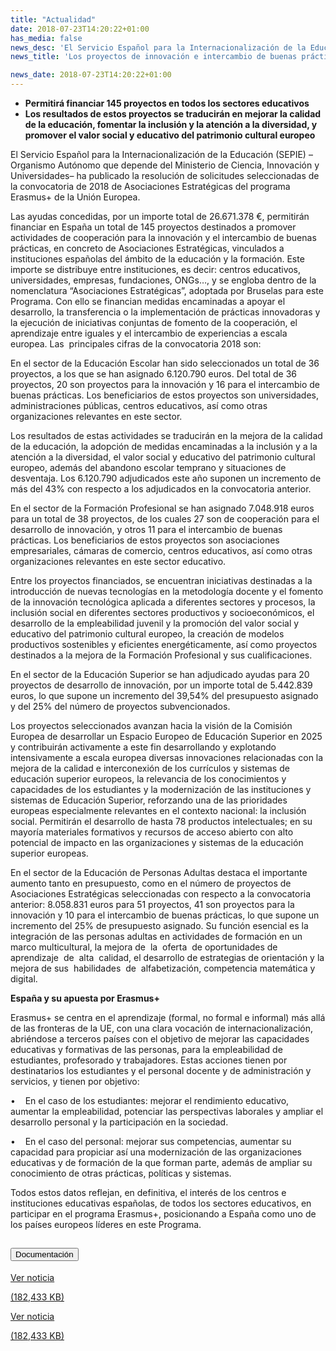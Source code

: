 ```yaml
---
title: "Actualidad"
date: 2018-07-23T14:20:22+01:00
has_media: false
news_desc: 'El Servicio Español para la Internacionalización de la Educación (SEPIE) –Organismo Autónomo que depende del Ministerio de Ciencia, Innovación y Universidades– ha publicado la resolución de solicitudes seleccionadas de la convocatoria de 2018 de Asociaciones Estratégicas del programa Erasmus+ de la Unión Europea.<b>Este contenido incluye:</b> <i class="fal fa-file-</a><i class="fas fa-external-link-alt"></i> </a><i class="fas fa-external-link-alt"></i>_icon"></i>'
news_title: 'Los proyectos de innovación e intercambio de buenas prácticas de Erasmus+ contarán con 26,7 millones'

news_date: 2018-07-23T14:20:22+01:00
---
```

<ul>
<li><b>Permitirá financiar 145 proyectos en todos los sectores educativos</b></li>
<li><b>Los resultados de estos proyectos se traducirán en mejorar la calidad de la educación, fomentar la inclusión y la atención a la diversidad, y promover el valor social y educativo del patrimonio cultural europeo</b></li>
</ul>
<p>El Servicio Español para la Internacionalización de la Educación (SEPIE) &ndash;Organismo Autónomo que depende del Ministerio de Ciencia, Innovación y Universidades&ndash; ha publicado la resolución de solicitudes seleccionadas de la convocatoria de 2018 de Asociaciones Estratégicas del programa Erasmus+ de la Unión Europea.</p>
<p>Las ayudas concedidas, por un importe total de 26.671.378 &euro;, permitirán financiar en España un total de 145 proyectos destinados a promover actividades de cooperación para la innovación y el intercambio de buenas prácticas, en concreto de Asociaciones Estratégicas, vinculados a instituciones españolas del ámbito de la educación y la formación. Este importe se distribuye entre instituciones, es decir: centros educativos, universidades, empresas, fundaciones, ONGs&hellip;, y se engloba dentro de la nomenclatura “Asociaciones Estratégicas”, adoptada por Bruselas para este Programa. Con ello se financian medidas encaminadas a apoyar el desarrollo, la transferencia o la implementación de prácticas innovadoras y la ejecución de iniciativas conjuntas de fomento de la cooperación, el aprendizaje entre iguales y el intercambio de experiencias a escala europea. Las&nbsp; principales cifras de la convocatoria 2018 son:</p>
<p>En el sector de la Educación Escolar han sido seleccionados un total de 36 proyectos, a los que se han asignado 6.120.790 euros. Del total de 36 proyectos, 20 son proyectos para la innovación y 16 para el intercambio de buenas prácticas. Los beneficiarios de estos proyectos son universidades, administraciones públicas, centros educativos, así como otras organizaciones relevantes en este sector.</p>
<p>Los resultados de estas actividades se traducirán en la mejora de la calidad de la educación, la adopción de medidas encaminadas a la inclusión y a la atención a la diversidad, el valor social y educativo del patrimonio cultural europeo, además del abandono escolar temprano y situaciones de desventaja. Los 6.120.790 adjudicados este año suponen un incremento de más del 43% con respecto a los adjudicados en la convocatoria anterior.</p>
<p>En el sector de la Formación Profesional se han asignado 7.048.918 euros para un total de 38 proyectos, de los cuales 27 son de cooperación para el desarrollo de innovación, y otros 11 para el intercambio de buenas prácticas. Los beneficiarios de estos proyectos son asociaciones empresariales, cámaras de comercio, centros educativos, así como otras organizaciones relevantes en este sector educativo.</p>
<p>Entre los proyectos financiados, se encuentran iniciativas destinadas a la introducción de nuevas tecnologías en la metodología docente y el fomento de la innovación tecnológica aplicada a diferentes sectores y procesos, la inclusión social en diferentes sectores productivos y socioeconómicos, el desarrollo de la empleabilidad juvenil y la promoción del valor social y educativo del patrimonio cultural europeo, la creación de modelos productivos sostenibles y eficientes energéticamente, así como proyectos destinados a la mejora de la Formación Profesional y sus cualificaciones.</p>
<p>En el sector de la Educación Superior se han adjudicado ayudas para 20 proyectos de desarrollo de innovación, por un importe total de 5.442.839 euros, lo que supone un incremento del 39,54% del presupuesto asignado y del 25% del número de proyectos subvencionados.</p>
<p>Los proyectos seleccionados avanzan hacia la visión de la Comisión Europea de desarrollar un Espacio Europeo de Educación Superior en 2025 y contribuirán activamente a este fin desarrollando y explotando intensivamente a escala europea diversas innovaciones relacionadas con la mejora de la calidad e interconexión de los currículos y sistemas de educación superior europeos, la relevancia de los conocimientos y capacidades de los estudiantes y la modernización de las instituciones y sistemas de Educación Superior, reforzando una de las prioridades europeas especialmente relevantes en el contexto nacional: la inclusión social. Permitirán el desarrollo de hasta 78 productos intelectuales; en su mayoría materiales formativos y recursos de acceso abierto con alto potencial de impacto en las organizaciones y sistemas de la educación superior europeas.</p>
<p>En el sector de la Educación de Personas Adultas destaca el importante aumento tanto en presupuesto, como en el número de proyectos de Asociaciones Estratégicas seleccionadas con respecto a la convocatoria anterior: 8.058.831 euros para 51 proyectos, 41 son proyectos para la innovación y 10 para el intercambio de buenas prácticas, lo que supone un incremento del 25% de presupuesto asignado. Su función esencial es la integración de las personas adultas en actividades de formación en un marco multicultural, la mejora de&nbsp; la&nbsp; oferta&nbsp; de oportunidades de&nbsp; aprendizaje&nbsp; de&nbsp; alta&nbsp; calidad, el desarrollo de estrategias de orientación y la mejora de sus&nbsp; habilidades&nbsp; de&nbsp; alfabetización, competencia matemática y digital.</p>
<p><b>España y su apuesta por Erasmus+</b></p>
<p>Erasmus+ se centra en el aprendizaje (formal, no formal e informal) más allá de las fronteras de la UE, con una clara vocación de internacionalización, abriéndose a terceros países con el objetivo de mejorar las capacidades educativas y formativas de las personas, para la empleabilidad de estudiantes, profesorado y trabajadores. Estas acciones tienen por destinatarios los estudiantes y el personal docente y de administración y servicios, y tienen por objetivo:</p>
<p>&bull;&nbsp;&nbsp;&nbsp; En el caso de los estudiantes: mejorar el rendimiento educativo, aumentar la empleabilidad, potenciar las perspectivas laborales y ampliar el desarrollo personal y la participación en la sociedad.</p>
<p>&bull;&nbsp;&nbsp;&nbsp; En el caso del personal: mejorar sus competencias, aumentar su capacidad para propiciar así una modernización de las organizaciones educativas y de formación de la que forman parte, además de ampliar su conocimiento de otras prácticas, políticas y sistemas.</p>
<p>Todos estos datos reflejan, en definitiva, el interés de los centros e instituciones educativas españolas, de todos los sectores educativos, en participar en el programa Erasmus+, posicionando a España como uno de los países europeos líderes en este Programa.</p>
<section>
    <article>
        <div class="container">
            <div class="row my-45 justify-content-md-center">
                <div class="col-md-10 content_collapse">
                    <div class="accordion accordion_alt" id="accordeonAlt">
                        <div class="accordion-item">
                            <h2 class="accordion-header" id="accordionAltHeading2">
                                <button class="accordion-button expanded" type="button" data-bs-toggle="collapse" data-bs-target="#accordionAlt2" aria-expanded="false" aria-controls="accordionAlt2">
                                    <span class="icon"><i class="fas fa-file-pdf"></i></span>Documentación
                                </button>
                            </h2>
                            <div id="accordionAlt2" class="accordion-collapse collapse show" aria-labelledby="accordionAltHeading2">
                                <div class="accordion-body">
                                    <div id="section_link">
                                        <div class="container-fluid sp">
                                            <div class="row w-100">
                                                <div class="col-lg-12 cards_download_cnt">
                                                    <div class="row jcc_mobile">
                                                        <div class="download_card">
                                                            <a class="card flex-column" href="{{<siteurl>}}documentos/pdf/news/180723-NP-SEPIE.pdf" target="_blank">
                                                                <div class="card-header">
                                                                    <i class="fal fa-download"></i>
                                                                </div>
                                                                <div class="card-body">
                                                                    <p class="text_body">Ver noticia</p>
                                                                    <p class="text_file">
                                                                        <i class="fal fa-file-pdf pdf_icon"></i> (182,433 KB)
                                                                    </p>
                                                                </div>
                                                            </a>
                                                        </div>
                                                    </div>
                                                </div>
                                                <!-- MOBILE VERSION WITH SLIDER -->
                                                <div class="col-12" id="section_box_download_card_slider">
                                                    <div class="swiper" id="slider_download_archive">
                                                        <div class="swiper-wrapper">
                                                        <div class="swiper-slide">
                                                            <div class="download_card">
                                                                <a class="card" href="{{<siteurl>}}documentos/pdf/news/180723-NP-SEPIE.pdf" target="_blank">
                                                                    <div class="card-header">
                                                                        <i class="fal fa-download"></i>
                                                                    </div>
                                                                    <div class="card-body">
                                                                        <p class="text_body">Ver noticia</p>
                                                                        <p class="text_file">
                                                                            <i class="fal fa-file-pdf pdf_icon"></i>(182,433 KB)
                                                                        </p>
                                                                    </div>
                                                                </a>
                                                            </div>
                                                        </div>
                                                        </div>
                                                        <div class="swiper-pagination"></div>
                                                    </div>
                                                </div>
                                            </div>
                                        </div>
                                    </div>
                                </div>
                            </div>
                        </div>
                    </div>
                </div>
            </div>
        </div>
    </article> 
</section>
